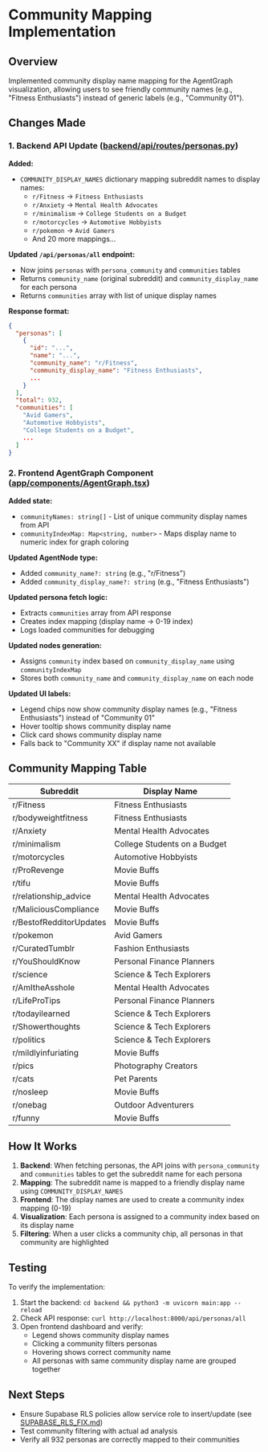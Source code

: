 # Community Mapping Implementation

## Overview
Implemented community display name mapping for the AgentGraph visualization, allowing users to see friendly community names (e.g., "Fitness Enthusiasts") instead of generic labels (e.g., "Community 01").

## Changes Made

### 1. Backend API Update ([backend/api/routes/personas.py](backend/api/routes/personas.py))

**Added:**
- `COMMUNITY_DISPLAY_NAMES` dictionary mapping subreddit names to display names:
  - `r/Fitness` → `Fitness Enthusiasts`
  - `r/Anxiety` → `Mental Health Advocates`
  - `r/minimalism` → `College Students on a Budget`
  - `r/motorcycles` → `Automotive Hobbyists`
  - `r/pokemon` → `Avid Gamers`
  - And 20 more mappings...

**Updated `/api/personas/all` endpoint:**
- Now joins `personas` with `persona_community` and `communities` tables
- Returns `community_name` (original subreddit) and `community_display_name` for each persona
- Returns `communities` array with list of unique display names

**Response format:**
```json
{
  "personas": [
    {
      "id": "...",
      "name": "...",
      "community_name": "r/Fitness",
      "community_display_name": "Fitness Enthusiasts",
      ...
    }
  ],
  "total": 932,
  "communities": [
    "Avid Gamers",
    "Automotive Hobbyists",
    "College Students on a Budget",
    ...
  ]
}
```

### 2. Frontend AgentGraph Component ([app/components/AgentGraph.tsx](app/components/AgentGraph.tsx))

**Added state:**
- `communityNames: string[]` - List of unique community display names from API
- `communityIndexMap: Map<string, number>` - Maps display name to numeric index for graph coloring

**Updated AgentNode type:**
- Added `community_name?: string` (e.g., "r/Fitness")
- Added `community_display_name?: string` (e.g., "Fitness Enthusiasts")

**Updated persona fetch logic:**
- Extracts `communities` array from API response
- Creates index mapping (display name → 0-19 index)
- Logs loaded communities for debugging

**Updated nodes generation:**
- Assigns `community` index based on `community_display_name` using `communityIndexMap`
- Stores both `community_name` and `community_display_name` on each node

**Updated UI labels:**
- Legend chips now show community display names (e.g., "Fitness Enthusiasts") instead of "Community 01"
- Hover tooltip shows community display name
- Click card shows community display name
- Falls back to "Community XX" if display name not available

## Community Mapping Table

| Subreddit | Display Name |
|-----------|-------------|
| r/Fitness | Fitness Enthusiasts |
| r/bodyweightfitness | Fitness Enthusiasts |
| r/Anxiety | Mental Health Advocates |
| r/minimalism | College Students on a Budget |
| r/motorcycles | Automotive Hobbyists |
| r/ProRevenge | Movie Buffs |
| r/tifu | Movie Buffs |
| r/relationship_advice | Mental Health Advocates |
| r/MaliciousCompliance | Movie Buffs |
| r/BestofRedditorUpdates | Movie Buffs |
| r/pokemon | Avid Gamers |
| r/CuratedTumblr | Fashion Enthusiasts |
| r/YouShouldKnow | Personal Finance Planners |
| r/science | Science & Tech Explorers |
| r/AmItheAsshole | Mental Health Advocates |
| r/LifeProTips | Personal Finance Planners |
| r/todayilearned | Science & Tech Explorers |
| r/Showerthoughts | Science & Tech Explorers |
| r/politics | Science & Tech Explorers |
| r/mildlyinfuriating | Movie Buffs |
| r/pics | Photography Creators |
| r/cats | Pet Parents |
| r/nosleep | Movie Buffs |
| r/onebag | Outdoor Adventurers |
| r/funny | Movie Buffs |

## How It Works

1. **Backend**: When fetching personas, the API joins with `persona_community` and `communities` tables to get the subreddit name for each persona
2. **Mapping**: The subreddit name is mapped to a friendly display name using `COMMUNITY_DISPLAY_NAMES`
3. **Frontend**: The display names are used to create a community index mapping (0-19)
4. **Visualization**: Each persona is assigned to a community index based on its display name
5. **Filtering**: When a user clicks a community chip, all personas in that community are highlighted

## Testing

To verify the implementation:

1. Start the backend: `cd backend && python3 -m uvicorn main:app --reload`
2. Check API response: `curl http://localhost:8000/api/personas/all`
3. Open frontend dashboard and verify:
   - Legend shows community display names
   - Clicking a community filters personas
   - Hovering shows correct community name
   - All personas with same community display name are grouped together

## Next Steps

- Ensure Supabase RLS policies allow service role to insert/update (see [SUPABASE_RLS_FIX.md](SUPABASE_RLS_FIX.md))
- Test community filtering with actual ad analysis
- Verify all 932 personas are correctly mapped to their communities
